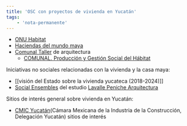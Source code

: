 ```yaml
---
title: 'OSC con proyectos de vivienda en Yucatán'
tags:
    - 'nota-permanente'
---
```


- [ONU Habitat](https://onuhabitat.org.mx/)
- [Haciendas del mundo maya](https://www.haciendasmundomaya.org/)
- [Comunal Taller](https://www.comunaltaller.com/) de arquitectura
    - [COMUNAL. Producción y Gestión Social del Hábitat](https://issuu.com/comunalarquitectura/docs/comunal)

Iniciativas no sociales relacionadas con la vivienda y la casa maya:

- [[visión del Estado sobre la vivienda yucateca (2018-2024)]]
- [Social Ensembles](https://bienal.mx/es/portafolio/45/social-ensembles) del estudio [Lavalle Peniche Arquitectura](https://www.lavallepeniche.com/)

Sitios de interés general sobre vivienda en Yucatán:

- [CMIC Yucatán](https://cmicyucatan.org/sitios-de-interes/)(Cámara Mexicana de la Industria de la Construcción, Delegación Yucatán) sitios de interés